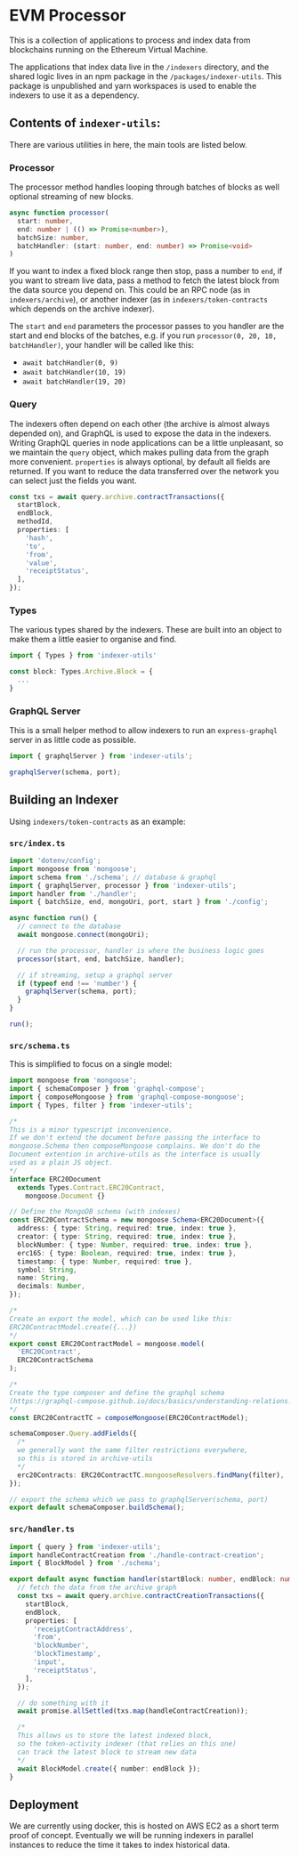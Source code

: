 # EVM Processor

This is a collection of applications to process and index data from blockchains running on the Ethereum Virtual Machine.

The applications that index data live in the `/indexers` directory, and the shared logic lives in an npm package in the `/packages/indexer-utils`. This package is unpublished and yarn workspaces is used to enable the indexers to use it as a dependency.

## Contents of `indexer-utils`:

There are various utilities in here, the main tools are listed below.

### Processor

The processor method handles looping through batches of blocks as well optional streaming of new blocks.

```typescript
async function processor(
  start: number,
  end: number | (() => Promise<number>),
  batchSize: number,
  batchHandler: (start: number, end: number) => Promise<void>
)
```

If you want to index a fixed block range then stop, pass a number to `end`, if you want to stream live data, pass a method to fetch the latest block from the data source you depend on. This could be an RPC node (as in `indexers/archive`), or another indexer (as in `indexers/token-contracts` which depends on the archive indexer).

The `start` and `end` parameters the processor passes to you handler are the start and end blocks of the batches, e.g. if you run `processor(0, 20, 10, batchHandler)`, your handler will be called like this:

- `await batchHandler(0, 9)`
- `await batchHandler(10, 19)`
- `await batchHandler(19, 20)`

### Query

The indexers often depend on each other (the archive is almost always depended on), and GraphQL is used to expose the data in the indexers. Writing GraphQL queries in node applications can be a little unpleasant, so we maintain the `query` object, which makes pulling data from the graph more convenient. `properties` is always optional, by default all fields are returned. If you want to reduce the data transferred over the network you can select just the fields you want.

```typescript
const txs = await query.archive.contractTransactions({
  startBlock,
  endBlock,
  methodId,
  properties: [
    'hash',
    'to',
    'from',
    'value',
    'receiptStatus',
  ],
});
```

### Types

The various types shared by the indexers. These are built into an object to make them a little easier to organise and find.

```typescript
import { Types } from 'indexer-utils'

const block: Types.Archive.Block = {
  ...
}
```

### GraphQL Server

This is a small helper method to allow indexers to run an `express-graphql` server in as little code as possible.

```typescript
import { graphqlServer } from 'indexer-utils';

graphqlServer(schema, port);
```

## Building an Indexer

Using `indexers/token-contracts` as an example:

### `src/index.ts`

```typescript
import 'dotenv/config';
import mongoose from 'mongoose';
import schema from './schema'; // database & graphql
import { graphqlServer, processor } from 'indexer-utils';
import handler from './handler';
import { batchSize, end, mongoUri, port, start } from './config';

async function run() {
  // connect to the database
  await mongoose.connect(mongoUri);

  // run the processor, handler is where the business logic goes
  processor(start, end, batchSize, handler);

  // if streaming, setup a graphql server
  if (typeof end !== 'number') {
    graphqlServer(schema, port);
  }
}

run();
```

### `src/schema.ts`

This is simplified to focus on a single model:

```typescript
import mongoose from 'mongoose';
import { schemaComposer } from 'graphql-compose';
import { composeMongoose } from 'graphql-compose-mongoose';
import { Types, filter } from 'indexer-utils';

/*
This is a minor typescript inconvenience.
If we don't extend the document before passing the interface to
mongoose.Schema then composeMongoose complains. We don't do the
Document extention in archive-utils as the interface is usually
used as a plain JS object.
*/
interface ERC20Document
  extends Types.Contract.ERC20Contract,
    mongoose.Document {}

// Define the MongoDB schema (with indexes)
const ERC20ContractSchema = new mongoose.Schema<ERC20Document>({
  address: { type: String, required: true, index: true },
  creator: { type: String, required: true, index: true },
  blockNumber: { type: Number, required: true, index: true },
  erc165: { type: Boolean, required: true, index: true },
  timestamp: { type: Number, required: true },
  symbol: String,
  name: String,
  decimals: Number,
});

/*
Create an export the model, which can be used like this:
ERC20ContractModel.create({...})
*/
export const ERC20ContractModel = mongoose.model(
  'ERC20Contract',
  ERC20ContractSchema
);

/*
Create the type composer and define the graphql schema
(https://graphql-compose.github.io/docs/basics/understanding-relations.html)
*/
const ERC20ContractTC = composeMongoose(ERC20ContractModel);

schemaComposer.Query.addFields({
  /*
  we generally want the same filter restrictions everywhere,
  so this is stored in archive-utils
  */
  erc20Contracts: ERC20ContractTC.mongooseResolvers.findMany(filter),
});

// export the schema which we pass to graphqlServer(schema, port)
export default schemaComposer.buildSchema();
```

### `src/handler.ts`

```typescript
import { query } from 'indexer-utils';
import handleContractCreation from './handle-contract-creation';
import { BlockModel } from './schema';

export default async function handler(startBlock: number, endBlock: number) {
  // fetch the data from the archive graph
  const txs = await query.archive.contractCreationTransactions({
    startBlock,
    endBlock,
    properties: [
      'receiptContractAddress',
      'from',
      'blockNumber',
      'blockTimestamp',
      'input',
      'receiptStatus',
    ],
  });

  // do something with it
  await promise.allSettled(txs.map(handleContractCreation));

  /*
  This allows us to store the latest indexed block,
  so the token-activity indexer (that relies on this one)
  can track the latest block to stream new data
  */
  await BlockModel.create({ number: endBlock });
}
```

## Deployment

We are currently using docker, this is hosted on AWS EC2 as a short term proof of concept. Eventually we will be running indexers in parallel instances to reduce the time it takes to index historical data.
